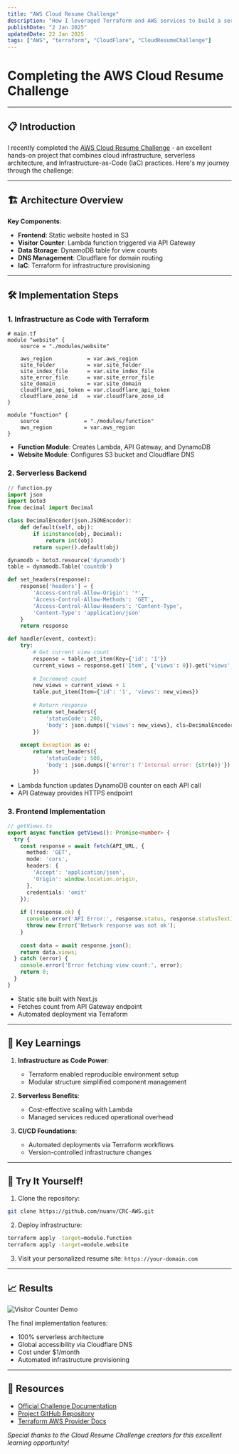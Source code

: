```yaml
---
title: "AWS Cloud Resume Challenge"
description: "How I leveraged Terraform and AWS services to build a serverless resume website with a visitor counter"
publishDate: "2 Jan 2025"
updatedDate: 22 Jan 2025
tags: ["AWS", "terraform", "CloudFlare", "CloudResumeChallenge"]
---
```


# Completing the AWS Cloud Resume Challenge

---

## 📋 Introduction

I recently completed the [AWS Cloud Resume Challenge](https://cloudresumechallenge.dev/docs/the-challenge/aws/) - an excellent hands-on project that combines cloud infrastructure, serverless architecture, and Infrastructure-as-Code (IaC) practices. Here's my journey through the challenge:

---

## 🏗️ Architecture Overview

**Key Components**:
- **Frontend**: Static website hosted in S3
- **Visitor Counter**: Lambda function triggered via API Gateway
- **Data Storage**: DynamoDB table for view counts
- **DNS Management**: Cloudflare for domain routing
- **IaC**: Terraform for infrastructure provisioning

---

## 🛠️ Implementation Steps

### 1. Infrastructure as Code with Terraform
```hcl
# main.tf
module "website" {
    source = "./modules/website"

    aws_region           = var.aws_region
    site_folder          = var.site_folder
    site_index_file      = var.site_index_file
    site_error_file      = var.site_error_file
    site_domain          = var.site_domain
    cloudflare_api_token = var.cloudflare_api_token
    cloudflare_zone_id   = var.cloudflare_zone_id
}

module "function" {
    source              = "./modules/function"
    aws_region          = var.aws_region
}
```
- **Function Module**: Creates Lambda, API Gateway, and DynamoDB
- **Website Module**: Configures S3 bucket and Cloudflare DNS

### 2. Serverless Backend
```python
// function.py
import json
import boto3
from decimal import Decimal

class DecimalEncoder(json.JSONEncoder):
    def default(self, obj):
        if isinstance(obj, Decimal):
            return int(obj)
        return super().default(obj)

dynamodb = boto3.resource('dynamodb')
table = dynamodb.Table('countdb')

def set_headers(response):
    response['headers'] = {
        'Access-Control-Allow-Origin': '*',
        'Access-Control-Allow-Methods': 'GET',
        'Access-Control-Allow-Headers': 'Content-Type',
        'Content-Type': 'application/json'
    }
    return response

def handler(event, context):
    try:
        # Get current view count
        response = table.get_item(Key={'id': '1'})
        current_views = response.get('Item', {'views': 0}).get('views', 0)
        
        # Increment count
        new_views = current_views + 1
        table.put_item(Item={'id': '1', 'views': new_views})
        
        # Return response
        return set_headers({
            'statusCode': 200,
            'body': json.dumps({'views': new_views}, cls=DecimalEncoder)
        })
        
    except Exception as e:
        return set_headers({
            'statusCode': 500,
            'body': json.dumps({'error': f'Internal error: {str(e)}'})
        })
```
- Lambda function updates DynamoDB counter on each API call
- API Gateway provides HTTPS endpoint

### 3. Frontend Implementation
```typescript
// getViews.ts
export async function getViews(): Promise<number> {
  try {
    const response = await fetch(API_URL, {
      method: 'GET',
      mode: 'cors',
      headers: {
        'Accept': 'application/json',
        'Origin': window.location.origin,
      },
      credentials: 'omit'
    });
    
    if (!response.ok) {
      console.error('API Error:', response.status, response.statusText);
      throw new Error('Network response was not ok');
    }
    
    const data = await response.json();
    return data.views;
  } catch (error) {
    console.error('Error fetching view count:', error);
    return 0;
  }
}
```
- Static site built with Next.js
- Fetches count from API Gateway endpoint
- Automated deployment via Terraform

---

## 🔑 Key Learnings

1. **Infrastructure as Code Power**:
   - Terraform enabled reproducible environment setup
   - Modular structure simplified component management

2. **Serverless Benefits**:
   - Cost-effective scaling with Lambda
   - Managed services reduced operational overhead

3. **CI/CD Foundations**:
   - Automated deployments via Terraform workflows
   - Version-controlled infrastructure changes

---

## 🚀 Try It Yourself!

1. Clone the repository:
```bash
git clone https://github.com/nuanv/CRC-AWS.git
```

2. Deploy infrastructure:
```bash
terraform apply -target=module.function
terraform apply -target=module.website
```

3. Visit your personalized resume site:
`https://your-domain.com`

---

## 📈 Results

![Visitor Counter Demo](../../../../public/images/posts/crc-aws/counter.gif)

The final implementation features:
- 100% serverless architecture
- Global accessibility via Cloudflare DNS
- Cost under $1/month
- Automated infrastructure provisioning

---

## 🔗 Resources
- [Official Challenge Documentation](https://cloudresumechallenge.dev/docs/the-challenge/aws/)
- [Project GitHub Repository](https://github.com/nuanv/CRC-AWS)
- [Terraform AWS Provider Docs](https://registry.terraform.io/providers/hashicorp/aws/latest/docs)

*Special thanks to the Cloud Resume Challenge creators for this excellent learning opportunity!*
